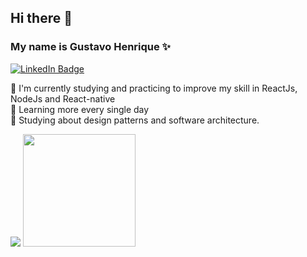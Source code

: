 ## Hi there 👋

### My name is Gustavo Henrique ✨
[![LinkedIn Badge](https://img.shields.io/badge/LinkedIn-Gustavo%20Henrique%20Ribeiro-%232980b9)](https://www.linkedin.com/in/gustavo-henrique-ribeiro-b58385184/)

🔭 I'm currently studying and practicing to improve my skill in ReactJs, NodeJs and React-native<br/>
🚀 Learning more every single day<br/>
🌱 Studying about design patterns and software architecture. <br/>

  <img src='https://github-readme-stats.vercel.app/api?username=guribeiro&show_icons=true&theme=omni'>
  <img height="180em" src="https://github-readme-stats-eight-theta.vercel.app/api/top-langs/?username=guribeiro&layout=compact&langs_count=8&theme=omni"/>


 <!--
**Guribeiro/Guribeiro** is a ✨ _special_ ✨ repository because its `README.md` (this file) appears on your GitHub profile.
